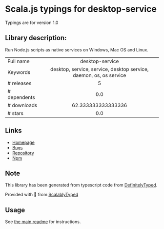 
# Scala.js typings for desktop-service

Typings are for version 1.0

## Library description:
Run Node.js scripts as native services on Windows, Mac OS and Linux.

|                    |                 |
| ------------------ | :-------------: |
| Full name          | desktop-service |
| Keywords           | desktop, service, service, desktop service, daemon, os, os service |
| # releases         | 5 |
| # dependents       | 0.0 |
| # downloads        | 62.333333333333336 |
| # stars            | 0.0 |

## Links
- [Homepage](https://github.com/tariibaba/desktop-service#readme)
- [Bugs](https://github.com/tariibaba/desktop-service/issues)
- [Repository](https://github.com/tariibaba/desktop-service)
- [Npm](https://www.npmjs.com/package/desktop-service)
    


## Note
This library has been generated from typescript code from [DefinitelyTyped](https://definitelytyped.org).

Provided with :purple_heart: from [ScalablyTyped](https://github.com/oyvindberg/ScalablyTyped)

## Usage
See [the main readme](../../readme.md) for instructions.


